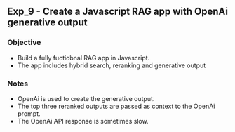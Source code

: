 ## Exp_9 - Create a Javascript RAG app with OpenAi generative output

### Objective
- Build a fully fuctiobnal RAG app in Javascript.
- The app includes hybrid search, reranking and generative output

### Notes
- OpenAi is used to create the generative output.
- The top three reranked outputs are passed as context to the OpenAi prompt.
- The OpenAi API response is sometimes slow.

